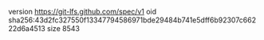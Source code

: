 version https://git-lfs.github.com/spec/v1
oid sha256:43d2fc327550f13347794586971bde29484b741e5dff6b92307c66222d6a4513
size 8543
